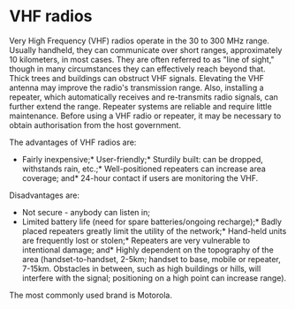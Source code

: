 [Title]: # (VHF radios)
[Order]: # (6)

# VHF radios

Very High Frequency (VHF) radios operate in the 30 to 300 MHz range. Usually handheld, they can communicate over short ranges, approximately 10 kilometers, in most cases. They are often referred to as "line of sight," though in many circumstances they can effectively reach beyond that. Thick trees and buildings can obstruct VHF signals. Elevating the VHF antenna may improve the radio's transmission range. Also, installing a repeater, which automatically receives and re-transmits radio signals, can further extend the range. Repeater systems are reliable and require little maintenance. Before using a VHF radio or repeater, it may be necessary to obtain authorisation from the host government.

The advantages of VHF radios are:

*   Fairly inexpensive;*   User-friendly;*   Sturdily built: can be dropped, withstands rain, etc.;*   Well-positioned repeaters can increase area coverage; and*   24-hour contact if users are monitoring the VHF.

Disadvantages are:

*   Not secure - anybody can listen in;
*   Limited battery life (need for spare batteries/ongoing recharge);*   Badly placed repeaters greatly limit the utility of the network;*   Hand-held units are frequently lost or stolen;*   Repeaters are very vulnerable to intentional damage; and*   Highly dependent on the topography of the area (handset-to-handset, 2-5km; handset to base, mobile or repeater, 7-15km. Obstacles in between, such as high buildings or hills, will interfere with the signal; positioning on a high point can increase range).

The most commonly used brand is Motorola.